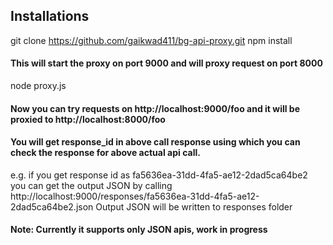 ## Installations
git clone https://github.com/gaikwad411/bg-api-proxy.git
npm install
#### This will start the proxy on port 9000 and will proxy request on port 8000
node proxy.js 

#### Now you can try requests on http://localhost:9000/foo and it will be proxied to http://localhost:8000/foo
#### You will get response_id in above call response using which you can check the response for above actual api call.
e.g. if you get response id as fa5636ea-31dd-4fa5-ae12-2dad5ca64be2
you can get the output JSON by calling
http://localhost:9000/responses/fa5636ea-31dd-4fa5-ae12-2dad5ca64be2.json
Output JSON will be written to responses folder


#### Note: Currently it supports only JSON apis, work in progress


